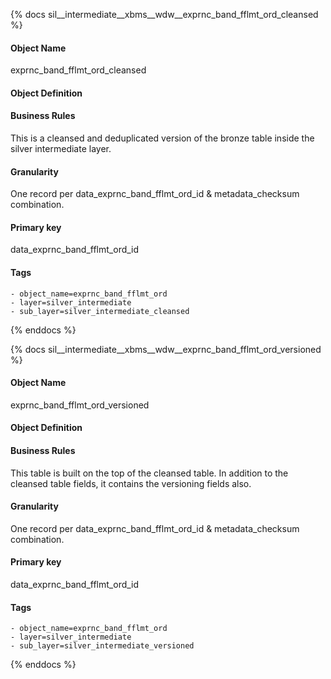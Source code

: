 {% docs sil__intermediate__xbms__wdw__exprnc_band_fflmt_ord_cleansed %}

#### Object Name
exprnc_band_fflmt_ord_cleansed

#### Object Definition


#### Business Rules
This is a cleansed and deduplicated version of the bronze table inside the silver intermediate layer.

#### Granularity
One record per data_exprnc_band_fflmt_ord_id & metadata_checksum combination.

#### Primary key
data_exprnc_band_fflmt_ord_id

#### Tags
    - object_name=exprnc_band_fflmt_ord
    - layer=silver_intermediate
    - sub_layer=silver_intermediate_cleansed

{% enddocs %}

{% docs sil__intermediate__xbms__wdw__exprnc_band_fflmt_ord_versioned %}

#### Object Name
exprnc_band_fflmt_ord_versioned

#### Object Definition


#### Business Rules
This table is built on the top of the cleansed table. In addition to the cleansed table fields, it contains the versioning fields also.

#### Granularity
One record per data_exprnc_band_fflmt_ord_id & metadata_checksum combination.

#### Primary key
data_exprnc_band_fflmt_ord_id

#### Tags
    - object_name=exprnc_band_fflmt_ord
    - layer=silver_intermediate
    - sub_layer=silver_intermediate_versioned

{% enddocs %}